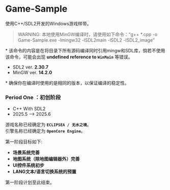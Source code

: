 # Game-Sample
使用C++/SDL2开发的Windows游戏样带。
> WARNING: 本地使用MinGW编译时，请使用如下命令：“g++ *.cpp -o Game-Sample.exe -lmingw32 -lSDL2main -lSDL2 -lSDL2_image”

\* 该命令的内容是在将目录下所有源码编译同时引用mingw和SDL库，倘若不使用该命令，可能会出现 **undefined reference to `WinMain`** 等错误。

* SDL2 ver. **2.30.7**
* MinGW ver. **14.2.0**

\* 确保你在编译时使用的是相同的版本，以保证编译的稳定性。
### **Period One** ：初创阶段
* C++ With SDL2 
* 2025.5 —> 2025.6

游戏名称已经确定为 **`ECLIPSEA / 无水之境`**。 <br>
引擎名称已经确定为 **`OpenCore Engine`**。

第一阶段目标如下:
* **场景系统完善**
* **地图系统（除地图编辑器外）完善**
* **UI控件系统初步**
* **LANG文本/语言切换系统的预置**

第一阶段计划至此结束。